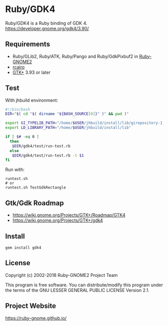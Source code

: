 # Ruby/GDK4

Ruby/GDK4 is a Ruby binding of GDK 4.
https://developer.gnome.org/gdk4/3.90/

## Requirements

* Ruby/GLib2, Ruby/ATK, Ruby/Pango and Ruby/GdkPixbuf2 in
  [Ruby-GNOME2](https://ruby-gnome.github.io/)
* [rcairo](https://github.com/rcairo/rcairo)
* [GTK+](https://www.gtk.org/) 3.93 or later

## Test

With jhbuild environment:

```bash
#!/bin/bash
DIR="$( cd "$( dirname "${BASH_SOURCE[0]}" )" && pwd )"

export GI_TYPELIB_PATH="/home/$USER/jhbuild/install/lib/girepository-1.0"
export LD_LIBRARY_PATH="/home/$USER/jhbuild/install/lib"

if [ $# -eq 0 ]
  then
   $DIR/gdk4/test/run-test.rb
  else
   $DIR/gdk4/test/run-test.rb -t $1
fi
```

Run with:

```
runtest.sh
# or
runtest.sh TestGdkRectangle
```

## Gtk/Gdk Roadmap

* https://wiki.gnome.org/Projects/GTK+/Roadmap/GTK4
* https://wiki.gnome.org/Projects/GTK+/gdk4

## Install

    gem install gdk4

## License

Copyright (c) 2002-2018 Ruby-GNOME2 Project Team

This program is free software. You can distribute/modify this program
under the terms of the GNU LESSER GENERAL PUBLIC LICENSE Version 2.1.

## Project Website

https://ruby-gnome.github.io/
